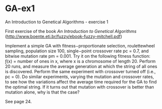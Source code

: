 # GA-ex1
An Introduction to Genetical Algorithms - exercise 1

First exercise of the book _An Introduction to Genetical Algorithms_ (http://www.boente.eti.br/fuzzy/ebook-fuzzy-mitchell.pdf)

Implement a simple GA with fitness−proportionate selection, roulettewheel sampling, population size
100, single−point crossover rate pc = 0.7, and bitwise mutation rate pm = 0.001. Try it on the
following fitness function: ƒ(x) = number of ones in x, where x is a chromosome of length 20.
Perform 20 runs, and measure the average generation at which the string of all ones is discovered.
Perform the same experiment with crossover turned off (i.e., pc = 0). Do similar experiments, varying
the mutation and crossover rates, to see how the variations affect the average time required for the GA
to find the optimal string. If it turns out that mutation with crossover is better than mutation alone,
why is that the case?

See page 24.
